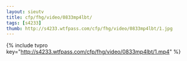 ```yaml
--- 
layout: sieutv
title: cfp/fhg/video/0833mp4lbt/
tags: [s4233]
thumb: http://s4233.wtfpass.com/cfp/fhg/video/0833mp4lbt/1.jpg
---
```

{% include tvpro key="http://s4233.wtfpass.com/cfp/fhg/video/0833mp4lbt/1.mp4" %} 
